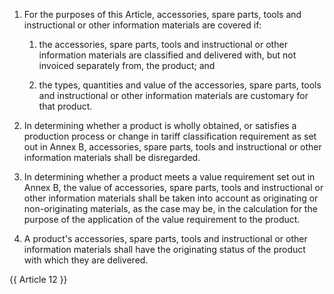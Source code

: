 1. For the purposes of this Article, accessories, spare parts, tools and instructional or other information materials are covered if:

   1. the accessories, spare parts, tools and instructional or other information materials are classified and delivered with, but not invoiced separately from, the product; and

   2. the types, quantities and value of the accessories, spare parts, tools and instructional or other information materials are customary for that product.

2. In determining whether a product is wholly obtained, or satisfies a production process or change in tariff classification requirement as set out in Annex B, accessories, spare parts, tools and instructional or other information materials shall be disregarded.

3. In determining whether a product meets a value requirement set out in Annex B, the value of accessories, spare parts, tools and instructional or other information materials shall be taken into account as originating or non-originating materials, as the case may be, in the calculation for the purpose of the application of the value requirement to the product.

4. A product's accessories, spare parts, tools and instructional or other information materials shall have the originating status of the product with which they are delivered.

{{ Article 12 }}
